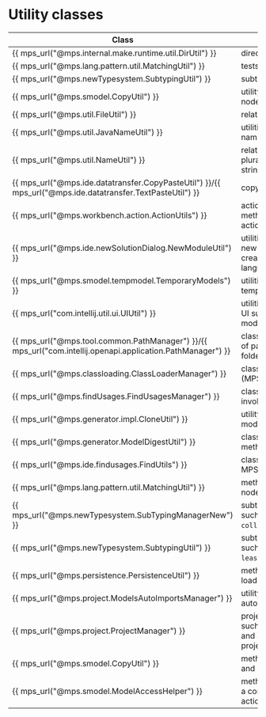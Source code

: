# Utility classes

| **Class**                                                                                                   | **Description**                                                                         |
|-------------------------------------------------------------------------------------------------------------|-----------------------------------------------------------------------------------------|
| {{ mps_url("@mps.internal.make.runtime.util.DirUtil") }}                                                    | directory related utilities                                                             |
| {{ mps_url("@mps.lang.pattern.util.MatchingUtil") }}                                                        | tests if two nodes match                                                                |
| {{ mps_url("@mps.newTypesystem.SubtypingUtil") }}                                                           | subtyping related utilities                                                             |
| {{ mps_url("@mps.smodel.CopyUtil") }}                                                                       | utility for copying models, nodes etc.                                                  |
| {{ mps_url("@mps.util.FileUtil") }}                                                                         | related utilities                                                                       |
| {{ mps_url("@mps.util.JavaNameUtil") }}                                                                     | utilities related to java naming                                                        |
| {{ mps_url("@mps.util.NameUtil") }}                                                                         | related utilities such as pluralizing or escaping strings                               |
| {{ mps_url("@mps.ide.datatransfer.CopyPasteUtil") }}/{{ mps_url("@mps.ide.datatransfer.TextPasteUtil") }}   | copy paste related utilities                                                            |
| {{ mps_url("@mps.workbench.action.ActionUtils") }}                                                          | action related utilities. These methods can execute actions programmatically.           |
| {{ mps_url("@mps.ide.newSolutionDialog.NewModuleUtil") }}                                                   | utilities related to creating new modules such as creating solutions or languages       |
| {{ mps_url("@mps.smodel.tempmodel.TemporaryModels") }}                                                      | utilities for creating temporary models                                                 |
| {{ mps_url("com.intellij.util.ui.UIUtil") }}                                                                | utilities related to the Intellij UI such as checking for dark mode (isUnderDarcula()). |
| {{ mps_url("@mps.tool.common.PathManager") }}/{{ mps_url("com.intellij.openapi.application.PathManager") }} | classes for getting all kinds of paths such as the plugins folder or the log folder.    |
| {{ mps_url("@mps.classloading.ClassLoaderManager") }}                                                       | class responsible for loading (MPS) classes                                             |
| {{ mps_url("@mps.findUsages.FindUsagesManager") }}                                                          | class that has methods for invoking the find usage UI                                   |
| {{ mps_url("@mps.generator.impl.CloneUtil") }}                                                              | utility method for cloning a model                                                      |
| {{ mps_url("@mps.generator.ModelDigestUtil") }}                                                             | class that contains hash methods                                                        |
| {{ mps_url("@mps.ide.findusages.FindUtils") }}                                                              | class for finding nodes in MPS                                                          |
| {{ mps_url("@mps.lang.pattern.util.MatchingUtil") }}                                                        | method for checking if two nodes structurally match                                     |
| {{ mps_url("@mps.newTypesystem.SubTypingManagerNew") }}                                                     | subtyping related methods such as `isSubTypeOf`  and  `collectImmediateSupertypes`.     |
| {{ mps_url("@mps.newTypesystem.SubtypingUtil") }}                                                           | subtyping related methods such as `leastCommonSuperTypes`.                              |
| {{ mps_url("@mps.persistence.PersistenceUtil") }}                                                           | methods for saving and loading models                                                   |
| {{ mps_url("@mps.project.ModelsAutoImportsManager") }}                                                      | utility methods related to auto importing models                                        |
| {{ mps_url("@mps.project.ProjectManager") }}                                                                | project related methods such as creating projects and attaching listeners to projects   |
| {{ mps_url("@mps.smodel.CopyUtil") }}                                                                       | methods for copying models and nodes                                                    |
| {{ mps_url("@mps.smodel.ModelAccessHelper") }}                                                              | methods for running code as a command/read/write action                                 |